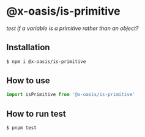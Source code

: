 # @x-oasis/is-primitive

_test if a variable is a primitive rather than an object?_

## Installation

```bash
$ npm i @x-oasis/is-primitive
```

## How to use

```typescript
import isPrimitive from '@x-oasis/is-primitive'
```

## How to run test

```bash
$ pnpm test
```